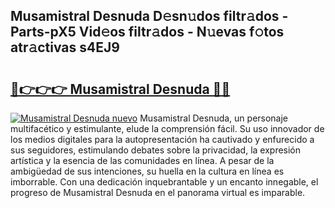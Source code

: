 ## Musamistral Desnuda D𝚎sn𝚞dos filtr𝚊dos - Parts-pX5 Vid𝚎os filtr𝚊dos - N𝚞evas f𝚘tos atr𝚊ctivas s4EJ9

# <h2><a href="http://mb4et4h.tromn.icu/?c=Musamistral+Desnuda">🔗👉👉👉 Musamistral Desnuda 🔗🔗</a></h2>

[![Musamistral Desnuda nuevo](https://i.imgur.com/pEAQMta.gif)](http://mb4et4h.tromn.icu/?c=Musamistral+Desnuda)
Musamistral Desnuda, un personaje multifacético y estimulante, elude la comprensión fácil. Su uso innovador de los medios digitales para la autopresentación ha cautivado y enfurecido a sus seguidores, estimulando debates sobre la privacidad, la expresión artística y la esencia de las comunidades en línea. A pesar de la ambigüedad de sus intenciones, su huella en la cultura en línea es imborrable. Con una dedicación inquebrantable y un encanto innegable, el progreso de Musamistral Desnuda en el panorama virtual es imparable.

